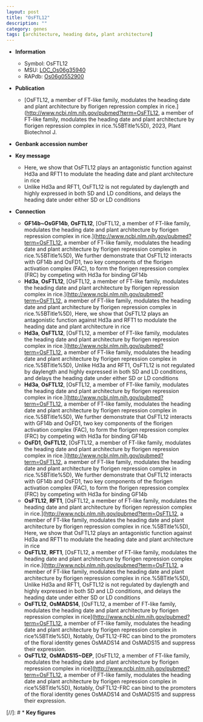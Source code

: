 ```yaml
---
layout: post
title: "OsFTL12"
description: ""
category: genes
tags: [architecture, heading date, plant architecture]
---
```


* **Information**  
    + Symbol: OsFTL12  
    + MSU: [LOC_Os06g35940](http://rice.uga.edu/cgi-bin/ORF_infopage.cgi?orf=LOC_Os06g35940)  
    + RAPdb: [Os06g0552900](http://rapdb.dna.affrc.go.jp/viewer/gbrowse_details/irgsp1?name=Os06g0552900)  

* **Publication**  
    + [OsFTL12, a member of FT-like family, modulates the heading date and plant architecture by florigen repression complex in rice.](http://www.ncbi.nlm.nih.gov/pubmed?term=OsFTL12, a member of FT-like family, modulates the heading date and plant architecture by florigen repression complex in rice.%5BTitle%5D), 2023, Plant Biotechnol J.

* **Genbank accession number**  

* **Key message**  
    + Here, we show that OsFTL12 plays an antagonistic function against Hd3a and RFT1 to modulate the heading date and plant architecture in rice
    + Unlike Hd3a and RFT1, OsFTL12 is not regulated by daylength and highly expressed in both SD and LD conditions, and delays the heading date under either SD or LD conditions

* **Connection**  
    + __GF14b~OsGF14b__, __OsFTL12__, [OsFTL12, a member of FT-like family, modulates the heading date and plant architecture by florigen repression complex in rice.](http://www.ncbi.nlm.nih.gov/pubmed?term=OsFTL12, a member of FT-like family, modulates the heading date and plant architecture by florigen repression complex in rice.%5BTitle%5D),  We further demonstrate that OsFTL12 interacts with GF14b and OsFD1, two key components of the florigen activation complex (FAC), to form the florigen repression complex (FRC) by competing with Hd3a for binding GF14b
    + __Hd3a__, __OsFTL12__, [OsFTL12, a member of FT-like family, modulates the heading date and plant architecture by florigen repression complex in rice.](http://www.ncbi.nlm.nih.gov/pubmed?term=OsFTL12, a member of FT-like family, modulates the heading date and plant architecture by florigen repression complex in rice.%5BTitle%5D),  Here, we show that OsFTL12 plays an antagonistic function against Hd3a and RFT1 to modulate the heading date and plant architecture in rice
    + __Hd3a__, __OsFTL12__, [OsFTL12, a member of FT-like family, modulates the heading date and plant architecture by florigen repression complex in rice.](http://www.ncbi.nlm.nih.gov/pubmed?term=OsFTL12, a member of FT-like family, modulates the heading date and plant architecture by florigen repression complex in rice.%5BTitle%5D),  Unlike Hd3a and RFT1, OsFTL12 is not regulated by daylength and highly expressed in both SD and LD conditions, and delays the heading date under either SD or LD conditions
    + __Hd3a__, __OsFTL12__, [OsFTL12, a member of FT-like family, modulates the heading date and plant architecture by florigen repression complex in rice.](http://www.ncbi.nlm.nih.gov/pubmed?term=OsFTL12, a member of FT-like family, modulates the heading date and plant architecture by florigen repression complex in rice.%5BTitle%5D),  We further demonstrate that OsFTL12 interacts with GF14b and OsFD1, two key components of the florigen activation complex (FAC), to form the florigen repression complex (FRC) by competing with Hd3a for binding GF14b
    + __OsFD1__, __OsFTL12__, [OsFTL12, a member of FT-like family, modulates the heading date and plant architecture by florigen repression complex in rice.](http://www.ncbi.nlm.nih.gov/pubmed?term=OsFTL12, a member of FT-like family, modulates the heading date and plant architecture by florigen repression complex in rice.%5BTitle%5D),  We further demonstrate that OsFTL12 interacts with GF14b and OsFD1, two key components of the florigen activation complex (FAC), to form the florigen repression complex (FRC) by competing with Hd3a for binding GF14b
    + __OsFTL12__, __RFT1__, [OsFTL12, a member of FT-like family, modulates the heading date and plant architecture by florigen repression complex in rice.](http://www.ncbi.nlm.nih.gov/pubmed?term=OsFTL12, a member of FT-like family, modulates the heading date and plant architecture by florigen repression complex in rice.%5BTitle%5D),  Here, we show that OsFTL12 plays an antagonistic function against Hd3a and RFT1 to modulate the heading date and plant architecture in rice
    + __OsFTL12__, __RFT1__, [OsFTL12, a member of FT-like family, modulates the heading date and plant architecture by florigen repression complex in rice.](http://www.ncbi.nlm.nih.gov/pubmed?term=OsFTL12, a member of FT-like family, modulates the heading date and plant architecture by florigen repression complex in rice.%5BTitle%5D),  Unlike Hd3a and RFT1, OsFTL12 is not regulated by daylength and highly expressed in both SD and LD conditions, and delays the heading date under either SD or LD conditions
    + __OsFTL12__, __OsMADS14__, [OsFTL12, a member of FT-like family, modulates the heading date and plant architecture by florigen repression complex in rice](http://www.ncbi.nlm.nih.gov/pubmed?term=OsFTL12, a member of FT-like family, modulates the heading date and plant architecture by florigen repression complex in rice%5BTitle%5D), Notably, OsFTL12-FRC can bind to the promoters of the floral identity genes OsMADS14 and OsMADS15 and suppress their expression.
    + __OsFTL12__, __OsMADS15~DEP__, [OsFTL12, a member of FT-like family, modulates the heading date and plant architecture by florigen repression complex in rice](http://www.ncbi.nlm.nih.gov/pubmed?term=OsFTL12, a member of FT-like family, modulates the heading date and plant architecture by florigen repression complex in rice%5BTitle%5D), Notably, OsFTL12-FRC can bind to the promoters of the floral identity genes OsMADS14 and OsMADS15 and suppress their expression.

[//]: # * **Key figures**  


